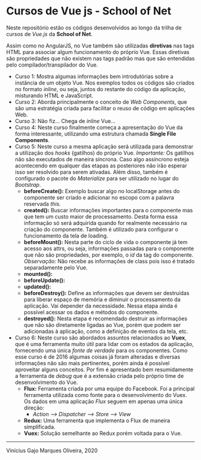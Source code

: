 # Cursos de Vue js - School of Net

Neste repositório estão os códigos desenvolvidos ao longo da trilha de cursos de *Vue.js* da **School of Net**.

Assim como no AngularJS, no Vue também são utilizadas **diretivas** nas tags HTML para associar algum funcionamento do próprio Vue. Essas diretivas são propriedades que não existem nas tags padrão mas que são entendidas pelo compilador/transpilador do Vue.

* Curso 1: Mostra algumas informações bem introdutórias sobre a instância de um objeto Vue. Nos exemplos todos os códigos são criados no formato *inline*, ou seja, juntos do restante do código da aplicação, misturando HTML e JavaScript.
* Curso 2: Aborda principalmente o conceito de *Web Components*, que são uma estratégia criada para facilitar o reuso de código em aplicações Web.
* Curso 3: Não fiz... Chega de *inline* Vue...
* Curso 4: Neste curso finalmente começa a apresentação do Vue da forma interessante, utilizando uma estrutura chamada **Single File Components**.
* Curso 5: Neste curso a mesma aplicação será utilizada para demonstrar a utilização dos *hooks* (gatilhos) do próprio Vue. *Importante:* Os gatilhos não são executados de maneira síncrona. Caso algo assíncrono esteja acontecendo em qualquer das etapas as posteriores não irão esperar isso ser resolvido para serem ativadas. Além disso, também é configurado o pacote do *Materialize* para ser utilizado no lugar do *Bootstrap*.
  * **beforeCreate():** Exemplo buscar algo no localStorage antes do componente ser criado e adicionar no escopo com a palavra reservada *this*.
  * **created():** Buscar informações importantes para o componente mas que tem um custo maior de processamento. Desta forma essa informação só será adquirida quando for realmente necessário na criação do componente. Também é utilizado para configurar o funcionamento da tela de loading.
  * **beforeMount():** Nesta parte do ciclo de vida o componente já tem acesso aos attrs, ou seja, informações passadas para o componente que não são propriedades, por exemplo, o *id* da tag do componente. *Observação:* Não recebe as informações de class pois isso é tratado separadamente pelo Vue.
  * **mounted():**
  * **beforeUpdate():**
  * **updated():**
  * **beforeDestroy():** Define as informações que devem ser destruídas para liberar espaço de memória e diminuir o processamento da aplicação. Vai depender da necessidade. Nessa etapa ainda é possível acessar os dados e métodos do componente.
  * **destroyed():** Nesta etapa é recomendado destruir as informações que não são diretamente ligadas ao Vue, porém que podem ser adicionadas à aplicação, como a definição de eventos da tela, etc.
* Curso 6: Neste curso são abordados assuntos relacionados ao **Vuex**, que é uma ferramenta muito útil para lidar com os estados da aplicação, fornecendo uma única *fonte de verdade* para os componentes. Como esse curso é de 2016 algumas coisas já foram alteradas e diversas informações não são mais pertinentes, porém ainda é possível aproveitar alguns conceitos. Por fim é apresentado bem resumidamente a ferramenta de *debug* que é a extensão criada pelo próprio time de desenvolvimento do Vue.
  * **Flux:** Ferramenta criada por uma equipe do Facebook. Foi a principal ferramenta utilizada como fonte para o desenvolvimento do Vuex. Os dados em uma aplicação *Flux* seguem em apenas uma única direção:
    * *Action --> Dispatcher --> Store --> View*
  * **Redux:** Uma ferramenta que implementa o Flux de maneira simplificada. 
  * **Vuex:** Solução semelhante ao Redux porém voltada para o Vue.

---
Vinícius Gajo Marques Oliveira, 2020